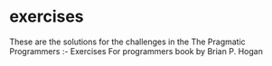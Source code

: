 # exercises
These are the solutions for the challenges in the 
The Pragmatic Programmers :- Exercises For programmers book by Brian P. Hogan
